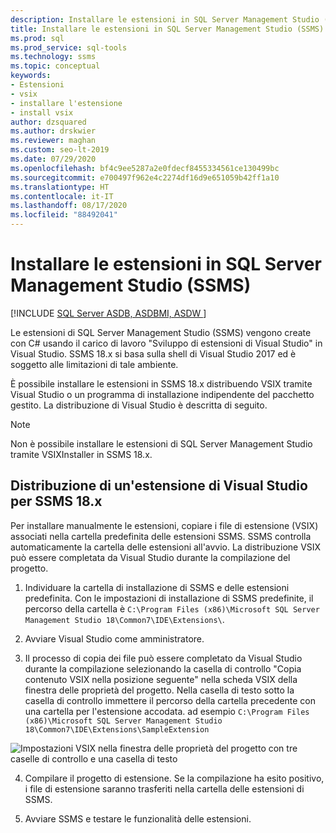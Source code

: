 ```yaml
---
description: Installare le estensioni in SQL Server Management Studio (SSMS)
title: Installare le estensioni in SQL Server Management Studio (SSMS)
ms.prod: sql
ms.prod_service: sql-tools
ms.technology: ssms
ms.topic: conceptual
keywords:
- Estensioni
- vsix
- installare l'estensione
- install vsix
author: dzsquared
ms.author: drskwier
ms.reviewer: maghan
ms.custom: seo-lt-2019
ms.date: 07/29/2020
ms.openlocfilehash: bf4c9ee5287a2e0fdecf8455334561ce130499bc
ms.sourcegitcommit: e700497f962e4c2274df16d9e651059b42ff1a10
ms.translationtype: HT
ms.contentlocale: it-IT
ms.lasthandoff: 08/17/2020
ms.locfileid: "88492041"
---
```

# <a name="install-extensions-in-sql-server-management-studio-ssms"></a>Installare le estensioni in SQL Server Management Studio (SSMS)

[!INCLUDE [SQL Server ASDB, ASDBMI, ASDW ](../includes/applies-to-version/sql-asdb-asdbmi-asa.md)]

Le estensioni di SQL Server Management Studio (SSMS) vengono create con C# usando il carico di lavoro "Sviluppo di estensioni di Visual Studio" in Visual Studio. SSMS 18.x si basa sulla shell di Visual Studio 2017 ed è soggetto alle limitazioni di tale ambiente.

È possibile installare le estensioni in SSMS 18.x distribuendo VSIX tramite Visual Studio o un programma di installazione indipendente del pacchetto gestito.  La distribuzione di Visual Studio è descritta di seguito.

> [!NOTE]
> Non è possibile installare le estensioni di SQL Server Management Studio tramite VSIXInstaller in SSMS 18.x.
  
## <a name="visual-studio-deployment-of-an-extension-for-ssms-18x"></a>Distribuzione di un'estensione di Visual Studio per SSMS 18.x

Per installare manualmente le estensioni, copiare i file di estensione (VSIX) associati nella cartella predefinita delle estensioni SSMS.  SSMS controlla automaticamente la cartella delle estensioni all'avvio.  La distribuzione VSIX può essere completata da Visual Studio durante la compilazione del progetto. 

  
1.  Individuare la cartella di installazione di SSMS e delle estensioni predefinita.  Con le impostazioni di installazione di SSMS predefinite, il percorso della cartella è ```C:\Program Files (x86)\Microsoft SQL Server Management Studio 18\Common7\IDE\Extensions\```.  


2. Avviare Visual Studio come amministratore.

3.  Il processo di copia dei file può essere completato da Visual Studio durante la compilazione selezionando la casella di controllo "Copia contenuto VSIX nella posizione seguente" nella scheda VSIX della finestra delle proprietà del progetto. Nella casella di testo sotto la casella di controllo immettere il percorso della cartella precedente con una cartella per l'estensione accodata.  ad esempio ```C:\Program Files (x86)\Microsoft SQL Server Management Studio 18\Common7\IDE\Extensions\SampleExtension```
  
![Impostazioni VSIX nella finestra delle proprietà del progetto con tre caselle di controllo e una casella di testo](./media/install-extensions/vsix_ssms.png)

4. Compilare il progetto di estensione. Se la compilazione ha esito positivo, i file di estensione saranno trasferiti nella cartella delle estensioni di SSMS.

5.  Avviare SSMS e testare le funzionalità delle estensioni.
  
